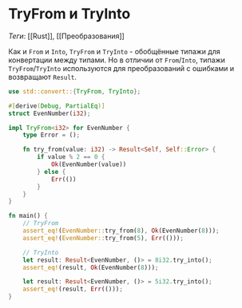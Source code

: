 # TryFrom и TryInto

*Теги*: [[Rust]], [[Преобразования]]

Как и `From` и `Into`, `TryFrom` и `TryInto` - обобщённые типажи для конвертации между типами. Но в отличии от `From`/`Into`, типажи `TryFrom`/`TryInto` используются для преобразований с ошибками и возвращают `Result`.

```rust
use std::convert::{TryFrom, TryInto};

#[derive(Debug, PartialEq)]
struct EvenNumber(i32);

impl TryFrom<i32> for EvenNumber {
    type Error = ();

    fn try_from(value: i32) -> Result<Self, Self::Error> {
        if value % 2 == 0 {
            Ok(EvenNumber(value))
        } else {
            Err(())
        }
    }
}

fn main() {
    // TryFrom
    assert_eq!(EvenNumber::try_from(8), Ok(EvenNumber(8)));
    assert_eq!(EvenNumber::try_from(5), Err(()));

    // TryInto
    let result: Result<EvenNumber, ()> = 8i32.try_into();
    assert_eq!(result, Ok(EvenNumber(8)));

    let result: Result<EvenNumber, ()> = 5i32.try_into();
    assert_eq!(result, Err(()));
}
```
